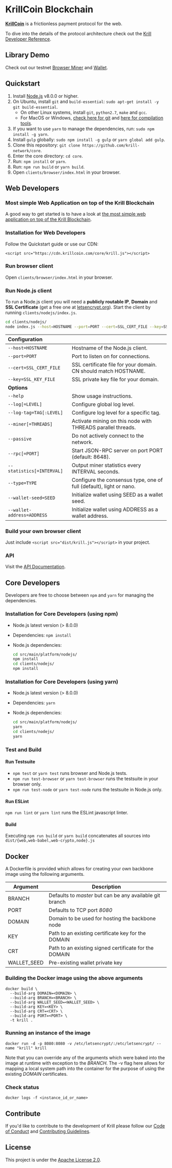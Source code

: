# KrillCoin Blockchain

**[KrillCoin](https://krillcoin.com/)** is a frictionless payment protocol for the web.

To dive into the details of the protocol architecture check out the [Krill Developer Reference](https://krillcoin.com/developer-reference).

## Library Demo
Check out our testnet [Browser Miner](https://krillcoin.com/miner) and [Wallet](https://krillcoin.com/wallet).

## Quickstart

1. Install [Node.js](https://nodejs.org) v8.0.0 or higher.
2. On Ubuntu, install `git` and `build-essential`: `sudo apt-get install -y git build-essential`.
    - On other Linux systems, install `git`, `python2.7`, `make` and `gcc`.
    - For MacOS or Windows, [check here for git](https://git-scm.com/downloads) and [here for compilation tools](https://github.com/nodejs/node-gyp#on-mac-os-x).
3. If you want to use `yarn` to manage the dependencies, run: `sudo npm install -g yarn`.
4. Install `gulp` globally: `sudo npm install -g gulp` or `yarn global add gulp`.
5. Clone this repository: `git clone https://github.com/krill-network/core`.
6. Enter the core directory: `cd core`.
7. Run: `npm install` or `yarn`.
8. Run: `npm run build` or `yarn build`.
9. Open `clients/browser/index.html` in your browser.

## Web Developers
### Most simple Web Application on top of the Krill Blockchain
A good way to get started is to have a look at [the most simple web application on top of the Krill Blockchain](https://demo.krillcoin.com/).

### Installation for Web Developers
Follow the Quickstart guide or use our CDN:

```
<script src="https://cdn.krillcoin.com/core/krill.js"></script>
```


### Run browser client
Open `clients/browser/index.html` in your browser.

### Run Node.js client
To run a Node.js client you will need a **publicly routable IP**, **Domain** and **SSL Certificate** (get a free one at [letsencrypt.org](https://letsencrypt.org/)). Start the client by running `clients/nodejs/index.js`.

```bash
cd clients/nodejs/
node index.js --host=HOSTNAME --port=PORT --cert=SSL_CERT_FILE --key=SSL_KEY_FILE [options]
```

| **Configuration** | |
| :--- | :--- |
| `--host=HOSTNAME` | Hostname of the Node.js client. |
| `--port=PORT` | Port to listen on for connections. |
| `--cert=SSL_CERT_FILE` | SSL certificate file for your domain. CN should match HOSTNAME. |
| `--key=SSL_KEY_FILE` | SSL private key file for your domain. |
| **Options** | |
| `--help` | Show usage instructions. |
| `--log[=LEVEL]` | Configure global log level. |
| `--log-tag=TAG[:LEVEL]` | Configure log level for a specific tag. |
| `--miner[=THREADS]` | Activate mining on this node with THREADS parallel threads. |
| `--passive` | Do not actively connect to the network. |
| `--rpc[=PORT]` | Start JSON-RPC server on port PORT (default: 8648). |
| `--statistics[=INTERVAL]` | Output miner statistics every INTERVAL seconds. |
| `--type=TYPE` | Configure the consensus type, one of full (default), light or nano. |
| `--wallet-seed=SEED` | Initialize wallet using SEED as a wallet seed. |
| `--wallet-address=ADDRESS` | Initialize wallet using ADDRESS as a wallet address. |

### Build your own browser client
Just include `<script src="dist/krill.js"></script>` in your project.

### API
Visit the [API Documentation](dist/API_DOCUMENTATION.md).


## Core Developers
Developers are free to choose between `npm` and `yarn` for managing the dependencies.
### Installation for Core Developers (using npm)
- Node.js latest version (> 8.0.0)
- Dependencies: `npm install`
- Node.js dependencies:

	```bash
	cd src/main/platform/nodejs/
	npm install
	cd clients/nodejs/
	npm install
	```

### Installation for Core Developers (using yarn)
- Node.js latest version (> 8.0.0)
- Dependencies: `yarn`
- Node.js dependencies:

	```bash
	cd src/main/platform/nodejs/
	yarn
	cd clients/nodejs/
	yarn
	```

### Test and Build

#### Run Testsuite
- `npm test` or `yarn test` runs browser and Node.js tests.
- `npm run test-browser` or `yarn test-browser` runs the testsuite in your browser only.
- `npm run test-node` or `yarn test-node` runs the testsuite in Node.js only.

#### Run ESLint
`npm run lint` or `yarn lint` runs the ESLint javascript linter.

#### Build
Executing `npm run build` or `yarn build` concatenates all sources into `dist/{web,web-babel,web-crypto,node}.js`

## Docker

A Dockerfile is provided which allows for creating your own backbone image using the following arguments.

| Argument | Description |
| --- | --- |
| BRANCH  | Defaults to *master* but can be any available git branch  |
| PORT  | Defaults to TCP port *8080* |
| DOMAIN  | Domain to be used for hosting the backbone node  |
| KEY  | Path to an existing certificate key for the DOMAIN  |
| CRT  | Path to an existing signed certificate for the DOMAIN  |
| WALLET_SEED  | Pre-existing wallet private key  |

### Building the Docker image using the above arguments
```
docker build \
  --build-arg DOMAIN=<DOMAIN> \
  --build-arg BRANCH=<BRANCH> \
  --build-arg WALLET_SEED=<WALLET_SEED> \
  --build-arg KEY=<KEY> \
  --build-arg CRT=<CRT> \
  --build-arg PORT=<PORT> \
  -t krill .
```

### Running an instance of the image

`docker run -d -p 8080:8080 -v /etc/letsencrypt/:/etc/letsencrypt/ --name "krill" krill`

Note that you can override any of the arguments which were baked into the image at runtime with exception to the *BRANCH*. The -v flag here allows for mapping a local system path into the container for the purpose of using the existing *DOMAIN* certificates.

### Check status
`docker logs -f <instance_id_or_name>`

## Contribute

If you'd like to contribute to the development of Krill please follow our [Code of Conduct](/.github/CODE_OF_CONDUCT.md) and [Contributing Guidelines](/.github/CONTRIBUTING.md).

## License

This project is under the [Apache License 2.0](./LICENSE.md).
